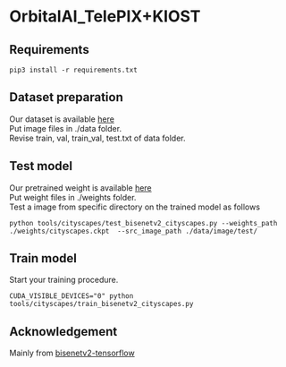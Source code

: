 # OrbitalAI_TelePIX+KIOST

## Requirements
```
pip3 install -r requirements.txt
```

## Dataset preparation
Our dataset is available [here](https://drive.google.com/drive/folders/1Xyh_aJZCDGTDpfz0nXOO0BLJGtuwUenX?usp=drive_link)  
Put image files in ./data folder.  
Revise train, val, train_val, test.txt of data folder.  

## Test model
Our pretrained weight is available [here](https://drive.google.com/drive/folders/1rkc5AkHkIUofTwEC9-mi9x2_UIl3C1nd?usp=drive_link)  
Put weight files in ./weights folder.  
Test a image from specific directory on the trained model as follows
```
python tools/cityscapes/test_bisenetv2_cityscapes.py --weights_path ./weights/cityscapes.ckpt  --src_image_path ./data/image/test/
```

## Train model
Start your training procedure.
```
CUDA_VISIBLE_DEVICES="0" python tools/cityscapes/train_bisenetv2_cityscapes.py
```

## Acknowledgement
Mainly from [bisenetv2-tensorflow](https://github.com/MaybeShewill-CV/bisenetv2-tensorflow) 
